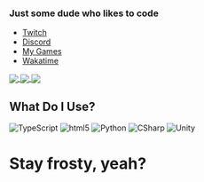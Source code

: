 
### Just some dude who likes to code
- [Twitch](https://www.twitch.tv/webbby_)
- [Discord](https://discord.gg/s434mDx)
- [My Games](https://cooper-s-games.github.io/)
- [Wakatime](https://wakatime.com/@webby)


<a href="https://github.com/anuraghazra/github-readme-stats">
  <img align="center" src="https://github-readme-stats.vercel.app/api?username=CoopJax&show_icons=true&theme=nord" />
</a>
<a href="https://github.com/anuraghazra/github-readme-stats">
  <img align="center" src="https://github-readme-stats.vercel.app/api/top-langs/?username=CoopJax&theme=nord" />
</a>
<a href="https://wakatime.com/@webby">
  <img align="center" src="https://github-readme-stats.vercel.app/api/wakatime?username=webby&theme=nord" />
</a>

## What Do I Use?
<img alt="TypeScript" src="https://camo.githubusercontent.com/b9c5eeeaade2fa5c8ee8229142f27bf9753295fa/68747470733a2f2f696d672e736869656c64732e696f2f62616467652f2d547970655363726970742d3030376163633f7374796c653d666c61742d737175617265266c6f676f3d74797065736372697074266c6f676f436f6c6f723d7768697465" data-canonical-src="https://img.shields.io/badge/-TypeScript-007acc?style=flat-square&amp;logo=typescript&amp;logoColor=white" style="max-width:100%;">
<img alt="html5" src="https://camo.githubusercontent.com/d1955a46310c59bb55250d86c071a900f022da48/68747470733a2f2f696d672e736869656c64732e696f2f62616467652f2d48544d4c352d4533344632363f7374796c653d666c61742d737175617265266c6f676f3d68746d6c35266c6f676f436f6c6f723d7768697465" data-canonical-src="https://img.shields.io/badge/-HTML5-E34F26?style=flat-square&amp;logo=html5&amp;logoColor=white" style="max-width:100%;">
<img src="https://raw.githubusercontent.com/CoopJax/CoopJax/5f58571aad35fe8a0ef48fc4ac11f7fb5c4910ed/python.svg" alt="Python" style="max-width:100%;">
<img src="https://raw.githubusercontent.com/CoopJax/CoopJax/5f58571aad35fe8a0ef48fc4ac11f7fb5c4910ed/csharp.svg" alt="CSharp" style="max-width:100%;">
<img src="https://raw.githubusercontent.com/CoopJax/CoopJax/5f58571aad35fe8a0ef48fc4ac11f7fb5c4910ed/unity.svg" alt="Unity" style="max-width:100%;">


# Stay frosty, yeah?
